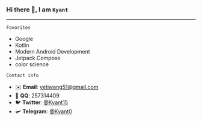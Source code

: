 ### Hi there 👋, I am ```Kyant```

---

```Favorites```

- Google
- Kotlin
- Modern Android Development
- Jetpack Compose
- color science

```Contact info```

- ✉️ **Email**: yetiwang51@gmail.com
- 🐧 **QQ**: 257314409
- 🐦 **Twitter**: [@Kyant15](https://twitter.com/Kyant15)
- 🛩️ **Telegram**: [@Kyant0](https://t.me/Kyant0)
